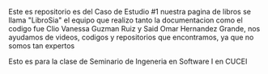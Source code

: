 Este es repositorio es del Caso de Estudio #1 nuestra pagina de libros se llama "LibroSia" el equipo que realizo tanto la documentacion como el codigo fue Clio Vanessa Guzman Ruiz y Said Omar Hernandez Grande, nos ayudamos de videos, codigos y repositorios que encontramos, ya que no somos tan expertos

Esto es para la clase de Seminario de Ingeneria en Software I en CUCEI
